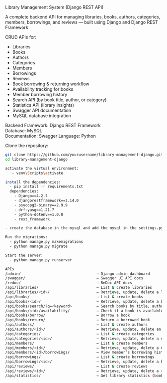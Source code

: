 Library Management System (Django REST API)

A complete backend API for managing libraries, books, authors, categories, members, borrowings, and reviews — built using Django and Django REST Framework

CRUD APIs for:
  - Libraries
  - Books
  - Authors
  - Categories
  - Members
  - Borrowings
  - Reviews
- Book borrowing & returning workflow
- Availability tracking for books
- Member borrowing history
- Search API (by book title, author, or category)
- Statistics API (library insights)
- Swagger API documentation
- MySQL database integration

Backend Framework: Django REST Framework  
Database: MySQL  
Documentation: Swagger 
Language: Python

Clone the repository:
```bash
git clone https://github.com/yourusername/library-management-django.git
cd library-management-django

activate the virtual environment:
   - venv\Scripts\activate

install the dependencies:
  - pip install -r requirements.txt
  dependencies:
    - Django==4.2.7
    - djangorestframework==3.14.0
    - psycopg2-binary==2.9.9
    - drf-yasg==1.21.7
    - python-dotenv==1.0.0
    - rest_framework

- create the database in the mysql and add the mysql in the settings.py file

Run the migrations:
  - python manage.py makemigrations
  - python manage.py migrate

Start the server:
  - python manage.py runserver

APIs
/admin/                                  → Django admin dashboard
/swagger/                                → Swagger UI API docs
/redoc/                                  → ReDoc API docs
/api/libraries/                          → List & create libraries
/api/libraries/<id>/                     → Retrieve, update, delete a library
/api/books/                              → List & create books
/api/books/<id>/                         → Retrieve, update, delete a book
/api/books/search/?q=<keyword>           → Search books by title, author, or category
/api/books/<id>/availability/            → Check if a book is available
/api/books/borrow/                       → Borrow a book
/api/books/return/                       → Return a borrowed book
/api/authors/                            → List & create authors
/api/authors/<id>/                       → Retrieve, update, delete an author
/api/categories/                         → List & create categories
/api/categories/<id>/                    → Retrieve, update, delete a category
/api/members/                            → List & create members
/api/members/<id>/                       → Retrieve, update, delete a member
/api/members/<id>/borrowings/            → View member’s borrowing history
/api/borrowings/                         → List & create borrowings
/api/borrowings/<id>/                    → Retrieve, update, delete a borrowing
/api/reviews/                            → List & create reviews
/api/reviews/<id>/                       → Retrieve, update, delete a review
/api/statistics/                         → Get library statistics (books, members, borrowings, ratings)


